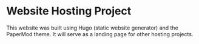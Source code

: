# Website Hosting Project
This website was built using Hugo (static website generator) and the PaperMod theme. It will serve as a landing page for other hosting projects.
